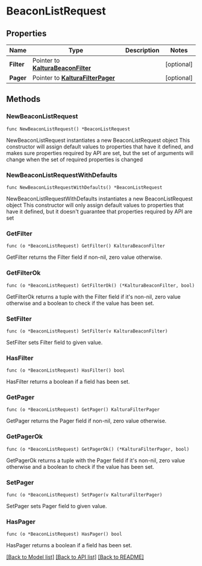 # BeaconListRequest

## Properties

Name | Type | Description | Notes
------------ | ------------- | ------------- | -------------
**Filter** | Pointer to [**KalturaBeaconFilter**](KalturaBeaconFilter.md) |  | [optional] 
**Pager** | Pointer to [**KalturaFilterPager**](KalturaFilterPager.md) |  | [optional] 

## Methods

### NewBeaconListRequest

`func NewBeaconListRequest() *BeaconListRequest`

NewBeaconListRequest instantiates a new BeaconListRequest object
This constructor will assign default values to properties that have it defined,
and makes sure properties required by API are set, but the set of arguments
will change when the set of required properties is changed

### NewBeaconListRequestWithDefaults

`func NewBeaconListRequestWithDefaults() *BeaconListRequest`

NewBeaconListRequestWithDefaults instantiates a new BeaconListRequest object
This constructor will only assign default values to properties that have it defined,
but it doesn't guarantee that properties required by API are set

### GetFilter

`func (o *BeaconListRequest) GetFilter() KalturaBeaconFilter`

GetFilter returns the Filter field if non-nil, zero value otherwise.

### GetFilterOk

`func (o *BeaconListRequest) GetFilterOk() (*KalturaBeaconFilter, bool)`

GetFilterOk returns a tuple with the Filter field if it's non-nil, zero value otherwise
and a boolean to check if the value has been set.

### SetFilter

`func (o *BeaconListRequest) SetFilter(v KalturaBeaconFilter)`

SetFilter sets Filter field to given value.

### HasFilter

`func (o *BeaconListRequest) HasFilter() bool`

HasFilter returns a boolean if a field has been set.

### GetPager

`func (o *BeaconListRequest) GetPager() KalturaFilterPager`

GetPager returns the Pager field if non-nil, zero value otherwise.

### GetPagerOk

`func (o *BeaconListRequest) GetPagerOk() (*KalturaFilterPager, bool)`

GetPagerOk returns a tuple with the Pager field if it's non-nil, zero value otherwise
and a boolean to check if the value has been set.

### SetPager

`func (o *BeaconListRequest) SetPager(v KalturaFilterPager)`

SetPager sets Pager field to given value.

### HasPager

`func (o *BeaconListRequest) HasPager() bool`

HasPager returns a boolean if a field has been set.


[[Back to Model list]](../README.md#documentation-for-models) [[Back to API list]](../README.md#documentation-for-api-endpoints) [[Back to README]](../README.md)


